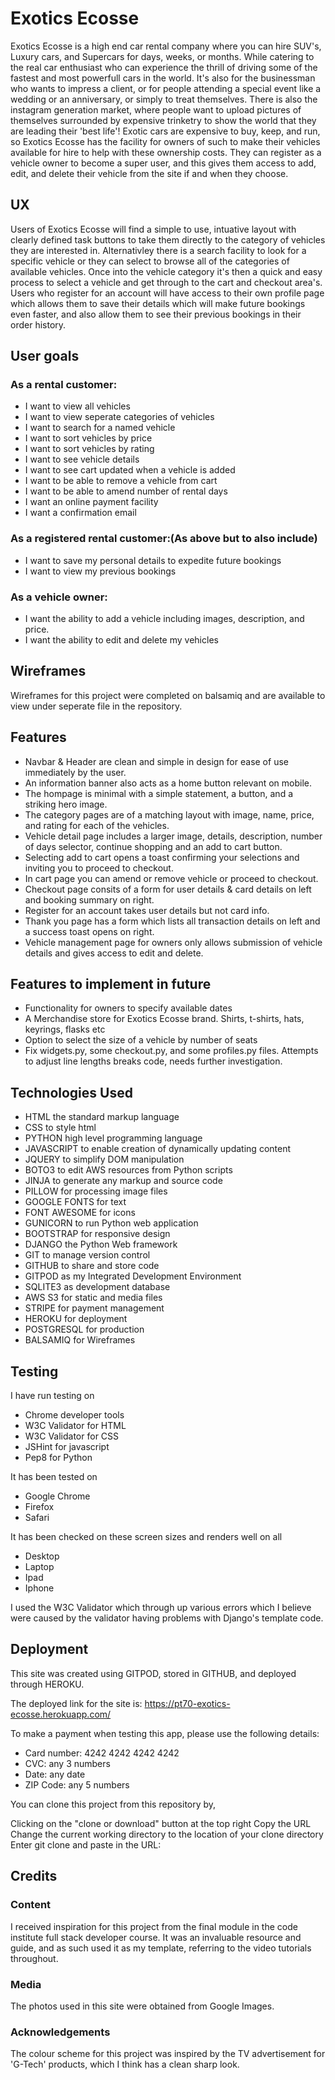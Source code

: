 # Exotics Ecosse
Exotics Ecosse is a high end car rental company where you can hire SUV's, Luxury cars, and Supercars for days, weeks, or months.
While catering to the real car enthusiast who can experience the thrill of driving some of the fastest and most powerfull cars in the world.
It's also for the businessman who wants to impress a client, or for people attending a special event like a wedding or an anniversary,
or simply to treat themselves.
There is also the instagram generation market, where people want to upload pictures of themselves surrounded by expensive trinketry to
show the world that they are leading their 'best life'!
Exotic cars are expensive to buy, keep, and run, so Exotics Ecosse has the facility for owners of such to make their vehicles available
for hire to help with these ownership costs.
They can register as a vehicle owner to become a super user, and this gives them access to add, edit, and delete their vehicle 
from the site if and when they choose.

## UX
Users of Exotics Ecosse will find a simple to use, intuative layout with clearly defined task buttons to take them directly to the 
category of vehicles they are interested in. Alternativley there is a search facility to look for a specific vehicle or they can
select to browse all of the categories of available vehicles. Once into the vehicle category it's then a quick and easy process
to select a vehicle and get through to the cart and checkout area's. Users who register for an account will have access to their
own profile page which allows them to save their details which will make future bookings even faster, and also allow them to
see their previous bookings in their order history.

## User goals

### As a rental customer:
* I want to view all vehicles
* I want to view seperate categories of vehicles
* I want to search for a named vehicle
* I want to sort vehicles by price
* I want to sort vehicles by rating
* I want to see vehicle details
* I want to see cart updated when a vehicle is added 
* I want to be able to remove a vehicle from cart
* I want to be able to amend number of rental days
* I want an online payment facility
* I want a confirmation email 

### As a registered rental customer:(As above but to also include)
* I want to save my personal details to expedite future bookings
* I want to view my previous bookings

### As a vehicle owner:
* I want the ability to add a vehicle including images, description, and price.
* I want the ability to edit and delete my vehicles

## Wireframes 
Wireframes for this project were completed on balsamiq and are available to view under seperate file in the repository.

## Features

* Navbar & Header are clean and simple in design for ease of use immediately by the user.
* An information banner also acts as a home button relevant on mobile.
* The hompage is minimal with a simple statement, a button, and a striking hero image.
* The category pages are of a matching layout with image, name, price, and rating for each of the vehicles.
* Vehicle detail page includes a larger image, details, description, number of days selector, continue shopping and an add to cart button.
* Selecting add to cart opens a toast confirming your selections and inviting you to proceed to checkout.
* In cart page you can amend or remove vehicle or proceed to checkout.
* Checkout page consits of a form for user details & card details on left and booking summary on right.
* Register for an account takes user details but not card info.
* Thank you page has a form which lists all transaction details on left and a success toast opens on right.
* Vehicle management page for owners only allows submission of vehicle details and gives access to edit and delete.

## Features to implement in future
* Functionality for owners to specify available dates 
* A Merchandise store for Exotics Ecosse brand. Shirts, t-shirts, hats, keyrings, flasks etc
* Option to select the size of a vehicle by number of seats
* Fix widgets.py, some checkout.py, and some profiles.py files. Attempts to adjust line lengths breaks code, needs further investigation.

## Technologies Used
* HTML the standard markup language
* CSS to style html
* PYTHON high level programming language
* JAVASCRIPT to enable creation of dynamically updating content
* JQUERY to simplify DOM manipulation
* BOTO3 to edit AWS resources from Python scripts
* JINJA to generate any markup and source code
* PILLOW for processing image files
* GOOGLE FONTS for text
* FONT AWESOME for icons
* GUNICORN to run Python web application
* BOOTSTRAP for responsive design
* DJANGO the Python Web framework
* GIT to manage version control
* GITHUB to share and store code
* GITPOD as my Integrated Development Environment
* SQLITE3 as development database 
* AWS S3  for static and media files 
* STRIPE  for payment management
* HEROKU  for deployment
* POSTGRESQL for production
* BALSAMIQ for Wireframes

## Testing
I have run testing on
* Chrome developer tools
* W3C Validator for HTML
* W3C Validator for CSS
* JSHint for javascript 
* Pep8 for Python

It has been tested on
* Google Chrome
* Firefox
* Safari

It has been checked on these screen sizes and renders well on all
* Desktop
* Laptop
* Ipad
* Iphone

I used the W3C Validator which through up various errors which I believe were caused
by the validator having problems with Django's template code.

## Deployment
This site was created using GITPOD, stored in GITHUB, and deployed through HEROKU.

The deployed link for the site is: https://pt70-exotics-ecosse.herokuapp.com/

To make a payment when testing this app, please use the following details:

* Card number: 4242 4242 4242 4242
* CVC: any 3 numbers
* Date: any date
* ZIP Code: any 5 numbers

You can clone this project from this repository by,

Clicking on the "clone or download" button at the top right Copy the URL Change the current working directory
to the location of your clone directory Enter git clone and paste in the URL:

## Credits

### Content
I received inspiration for this project from the final module in the code institute full stack developer course.
It was an invaluable resource and guide, and as such used it as my template, referring to the video tutorials throughout. 

### Media
The photos used in this site were obtained from Google Images.

### Acknowledgements
The colour scheme for this project was inspired by the TV advertisement for 'G-Tech' products, which I think has a clean sharp look.

